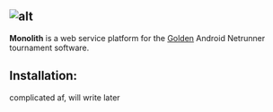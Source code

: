 ![alt](http://i.imgur.com/ZHmiWGx.png)
----
**Monolith** is a web service platform for the [Golden](https://github.com/MrHuds0n/golden) Android Netrunner tournament software.

## Installation:
complicated af, will write later
